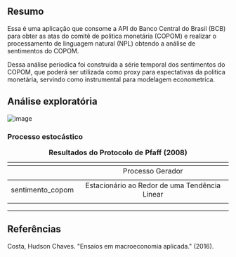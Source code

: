 ## Resumo

Essa é uma aplicação que consome a API do Banco Central do Brasil (BCB) para obter as atas do comitê de politica monetária (COPOM) e realizar o processamento de linguagem natural (NPL) obtendo a análise de sentimentos do COPOM. 

Dessa análise períodica foi construída a série temporal dos sentimentos do COPOM, que poderá ser utilizada como proxy para espectativas da politica monetária, servindo como instrumental para modelagem econometrica.

## Análise exploratória

![image](https://github.com/E30895/Sentiment-Analysis-of-COPOM/assets/99520642/ebb013e2-ffee-472e-a955-e0de713023cd)


### Processo estocástico
<table style="text-align:center"><caption><strong>Resultados do Protocolo de Pfaff (2008)</strong></caption>
<tr><td colspan="2" style="border-bottom: 1px solid black"></td></tr><tr><td style="text-align:left"></td><td>Processo Gerador</td></tr>
<tr><td colspan="2" style="border-bottom: 1px solid black"></td></tr><tr><td style="text-align:left">sentimento_copom</td><td>Estacionário ao Redor de uma Tendência Linear</td></tr>
<tr><td colspan="2" style="border-bottom: 1px solid black"></td></tr></table>

----------------
## Referências

Costa, Hudson Chaves. "Ensaios em macroeconomia aplicada." (2016).
